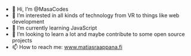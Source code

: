 - 👋 Hi, I’m @MasaCodes
- 👀 I’m interested in all kinds of technology from VR to things like web development
- 🌱 I’m currently learning JavaScript
- 💞️ I’m looking to learn a lot and maybe contribute to some open source projects
- 📫 How to reach me: www.matiasraappana.fi

<!---
MasaCodes/MasaCodes is a ✨ special ✨ repository because its `README.md` (this file) appears on your GitHub profile.
You can click the Preview link to take a look at your changes.
--->
